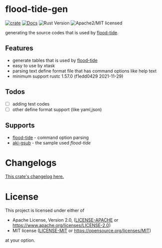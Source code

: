 # flood-tide-gen

[![crate][crate-image]][crate-link]
[![Docs][docs-image]][docs-link]
![Rust Version][rustc-image]
![Apache2/MIT licensed][license-image]

generating the source codes that is used by [flood-tide](https://crates.io/crates/flood-tide).

## Features

- generate tables that is used by [flood-tide](https://crates.io/crates/flood-tide)
- easy to use by xtask
- parsing text define format file that has command options like help text
- minimum support rustc 1.57.0 (f1edd0429 2021-11-29)

## Todos

- [ ] adding test codes
- [ ] other define format support  (like yaml,json)

## Supports

- [flood-tide](https://crates.io/crates/flood-tide) - command option parsing
- [aki-gsub](https://crates.io/crates/aki-gsub) - the sample used *flood-tide*


# Changelogs

[This crate's changelog here.](https://github.com/aki-akaguma/flood-tide-gen/blob/main/CHANGELOG.md)

# License

This project is licensed under either of

 * Apache License, Version 2.0, ([LICENSE-APACHE](LICENSE-APACHE) or
   https://www.apache.org/licenses/LICENSE-2.0)
 * MIT license ([LICENSE-MIT](LICENSE-MIT) or
   https://opensource.org/licenses/MIT)

at your option.

[//]: # (badges)

[crate-image]: https://img.shields.io/crates/v/flood-tide-gen.svg
[crate-link]: https://crates.io/crates/flood-tide-gen
[docs-image]: https://docs.rs/flood-tide-gen/badge.svg
[docs-link]: https://docs.rs/flood-tide-gen/
[rustc-image]: https://img.shields.io/badge/rustc-1.56+-blue.svg
[license-image]: https://img.shields.io/badge/license-Apache2.0/MIT-blue.svg
